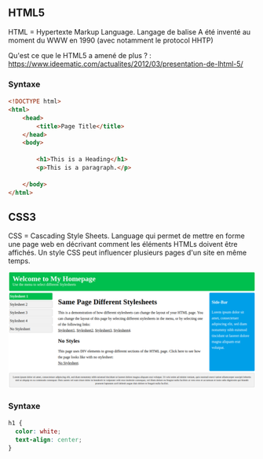 ## HTML5
HTML = Hypertexte Markup Language. Langage de balise 
A été inventé au moment du WWW en 1990 (avec notamment le protocol HHTP)

Qu'est ce que le HTML5 a amené de plus ? : https://www.ideematic.com/actualites/2012/03/presentation-de-lhtml-5/

### Syntaxe
```html
<!DOCTYPE html>
<html>
    <head>
        <title>Page Title</title>
    </head>
    <body>

        <h1>This is a Heading</h1>
        <p>This is a paragraph.</p>

    </body>
</html>
```

## CSS3
CSS = Cascading Style Sheets. 
Language qui permet de mettre en forme une page web en décrivant comment les éléments HTMLs doivent être affichés.
Un style CSS peut influencer plusieurs pages d'un site en même temps.

<img src="css-overview.png"
     alt="css example"/>

### Syntaxe
```css
h1 {
  color: white;
  text-align: center;
}
```
